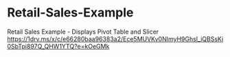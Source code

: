 # Retail-Sales-Example

Retail Sales Example - Displays Pivot Table and Slicer 
https://1drv.ms/x/c/e66280baa96383a2/Ece5MUVKv0NImyH9Ghsl_iQBSsKi0SbTpi897Q_QHW1YTQ?e=kOeGMk
